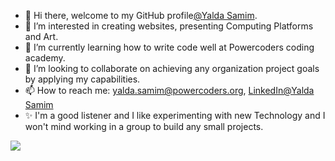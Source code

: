 - 👋 Hi there, welcome to my GitHub profile[@Yalda Samim](https://github.com/y-samim).
- 👀 I’m interested in creating websites, presenting Computing Platforms and Art.
- 🌱 I’m currently learning how to write code well at Powercoders coding academy.
- 💞️ I’m looking to collaborate on achieving any organization project goals by applying my capabilities.
- 📫 How to reach me:  yalda.samim@powercoders.org, [LinkedIn@Yalda Samim](https://www.linkedin.com/in/yaldasamim/)
- ✨ I'm a good listener and I like experimenting with new Technology and I won't mind working in a group to build any small projects. 




 <img src="https://github-readme-stats.vercel.app/api?username=y-samim&&show_icons=true&title_color=ffffff&icon_color=bb2acf&text_color=daf7dc&bg_color=151515">  
<!---
YadaSamim/YadaSamim is a ✨ special ✨ repository because its `README.md` (this file) appears on your GitHub profile.
You can click the Preview link to take a look at your changes.
--->
